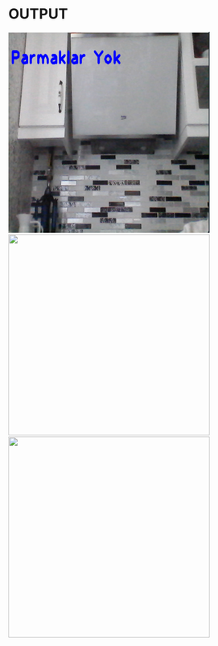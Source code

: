 # OUTPUT
<img src="output_img/outpu1.png" width = 400 height = 400>
<img src="output_img/outpu2.png" width = 400 height = 400>
<img src="output_img/outpu3.png" width = 400 height = 400>
